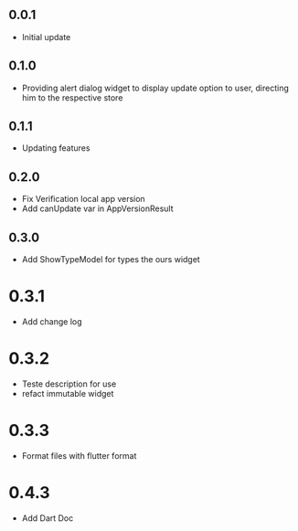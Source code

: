 ## 0.0.1

* Initial update

## 0.1.0 

* Providing alert dialog widget to display update option to user, directing him to the respective store

## 0.1.1

* Updating features

## 0.2.0

* Fix Verification local app version
* Add canUpdate var in AppVersionResult

## 0.3.0

* Add ShowTypeModel for types the ours widget

# 0.3.1

* Add change log

# 0.3.2

* Teste description for use
* refact immutable widget

# 0.3.3

* Format files with flutter format 

# 0.4.3

* Add Dart Doc 

